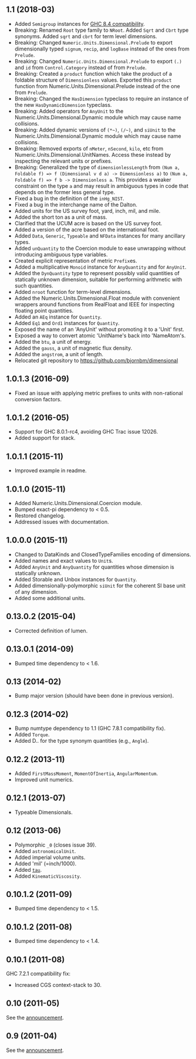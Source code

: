 1.1 (2018-03)
-------------
* Added `Semigroup` instances for [GHC 8.4 compatibility](https://ghc.haskell.org/trac/ghc/wiki/Migration/8.4#SemigroupMonoidsuperclasses).
* Breaking: Renamed `Root` type family to `NRoot`. Added `Sqrt` and `Cbrt` type
  synonyms. Added `sqrt` and `cbrt` for term level dimensions.
* Breaking: Changed `Numeric.Units.Dimensional.Prelude` to export dimensionally
  typed `signum`, `recip`, and `logBase` instead of the ones from `Prelude`.
* Breaking: Changed `Numeric.Units.Dimensional.Prelude` to export `(.)` and `id`
  from `Control.Category` instead of from `Prelude`.
* Breaking: Created a `product` function which take the product of a foldable structure of
  `Dimensionless` values. Exported this `product` function from Numeric.Units.Dimensional.Prelude
  instead of the one from `Prelude`.
* Breaking: Changed the `HasDimension` typeclass to require an instance of the new
  `HasDynamicDimension` typeclass.
* Breaking: Added operators for `AnyUnit` to the Numeric.Units.Dimensional.Dynamic
  module which may cause name collisions.
* Breaking: Added dynamic versions of `(*~)`, `(/~)`, and `siUnit` to the Numeric.Units.Dimensional.Dynamic
  module which may cause name collisions.
* Breaking: Removed exports of `nMeter`, `nSecond`, `kilo`, etc from Numeric.Units.Dimensional.UnitNames.
  Access these instead by inspecting the relevant units or prefixes.
* Breaking: Generalized the type of `dimensionlessLength` from
  `(Num a, Foldable f) => f (Dimensional v d a) -> Dimensionless a)` to
  `(Num a, Foldable f) => f b -> Dimensionless a`. This provides a weaker constraint on the type `a`
  and may result in ambiguous types in code that depends on the former less general type.
* Fixed a bug in the definition of the `inHg_NIST`.
* Fixed a bug in the interchange name of the Dalton.
* Added units for the US survey foot, yard, inch, mil, and mile.
* Added the short ton as a unit of mass.
* Clarified that the UCUM acre is based on the US survey foot.
* Added a version of the acre based on the international foot.
* Added `Data`, `Generic`, `Typeable` and `NFData` instances for many ancillary types.
* Added `unQuantity` to the Coercion module to ease unwrapping without
  introducing ambiguous type variables.
* Created explicit representation of metric `Prefix`es.
* Added a multiplicative `Monoid` instance for `AnyQuantity` and for `AnyUnit`.
* Added the `DynQuantity` type to represent possibly valid quantities of statically
  unknown dimension, suitable for performing arithmetic with such quantities.
* Added `nroot` function for term-level dimensions.
* Added the Numeric.Units.Dimensional.Float module with convenient wrappers around functions
  from RealFloat and IEEE for inspecting floating point quantities.
* Added an `AEq` instance for `Quantity`.
* Added `Eq1` and `Ord1` instances for `Quantity`.
* Exposed the name of an 'AnyUnit' without promoting it to a 'Unit' first.
* Exposed a way to convert atomic 'UnitName's back into 'NameAtom's.
* Added the `btu`, a unit of energy.
* Added the `gauss`, a unit of magnetic flux density.
* Added the `angstrom`, a unit of length.
* Relocated git repository to https://github.com/bjornbm/dimensional

1.0.1.3 (2016-09)
-----------------
* Fixed an issue with applying metric prefixes to units with non-rational conversion factors.

1.0.1.2 (2016-05)
-----------------
* Support for GHC 8.0.1-rc4, avoiding GHC Trac issue 12026.
* Added support for stack.

1.0.1.1 (2015-11)
-----------------
* Improved example in readme.

1.0.1.0 (2015-11)
-----------------
* Added Numeric.Units.Dimensional.Coercion module.
* Bumped exact-pi dependency to < 0.5.
* Restored changelog.
* Addressed issues with documentation.

1.0.0.0 (2015-11)
-----------------
* Changed to DataKinds and ClosedTypeFamilies encoding of dimensions.
* Added names and exact values to `Unit`s.
* Added `AnyUnit` and `AnyQuantity` for quantities whose dimension is statically unknown.
* Added Storable and Unbox instances for `Quantity`.
* Added dimensionally-polymorphic `siUnit` for the coherent SI base unit of any dimension.
* Added some additional units.

0.13.0.2 (2015-04)
------------------
*  Corrected definition of lumen.


0.13.0.1 (2014-09)
------------------
*  Bumped time dependency to < 1.6.


0.13 (2014-02)
--------------
*  Bump major version (should have been done in previous version).


0.12.3 (2014-02)
----------------
*  Bump numtype dependency to 1.1 (GHC 7.8.1 compatibility fix).
*  Added `Torque`.
*  Added D.. for the type synonym quantities (e.g., `Angle`).


0.12.2 (2013-11)
----------------
*  Added `FirstMassMoment`, `MomentOfInertia`, `AngularMomentum`.
*  Improved unit numerics.


0.12.1 (2013-07)
----------------
*  Typeable Dimensionals.


0.12 (2013-06)
--------------
*  Polymorphic `_0` (closes issue 39).
*  Added `astronomicalUnit`.
*  Added imperial volume units.
*  Added 'mil' (=inch/1000).
*  Added [`tau`][3].
*  Added `KinematicViscosity`.

[3]: http://tauday.com/tau-manifesto


0.10.1.2 (2011-09)
------------------
*  Bumped time dependency to < 1.5.


0.10.1.2 (2011-08)
------------------
*  Bumped time dependency to < 1.4.


0.10.1 (2011-08)
----------------
GHC 7.2.1 compatibility fix:

*  Increased CGS context-stack to 30.


0.10 (2011-05)
--------------
See the [announcement][2].

[2]: http://flygdynamikern.blogspot.se/2011/05/announce-dimensional-010.html


0.9 (2011-04)
-------------
See the [announcement][1].

[1]: http://flygdynamikern.blogspot.se/2011/04/announce-dimensional-09.html
